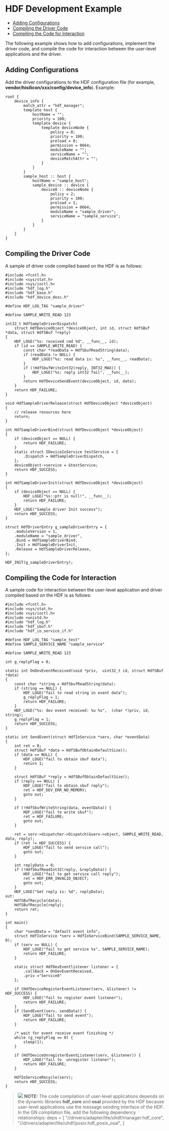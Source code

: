 # HDF Development Example<a name="EN-US_TOPIC_0000001052451677"></a>

-   [Adding Configurations](#section27261067111)
-   [Compiling the Driver Code](#section177988005)
-   [Compiling the Code for Interaction](#section6205173816412)

The following example shows how to add configurations, implement the driver code, and compile the code for interaction between the user-level applications and the driver.

## Adding Configurations<a name="section27261067111"></a>

Add the driver configurations to the HDF configuration file \(for example,  **vendor/hisilicon/xxx/config/device\_info**\). Example:

```
root {
    device_info {
        match_attr = "hdf_manager";
        template host {
            hostName = "";
            priority = 100;
            template device {
                template deviceNode {
                    policy = 0;
                    priority = 100;
                    preload = 0;
                    permission = 0664;
                    moduleName = "";
                    serviceName = "";
                    deviceMatchAttr = "";
                }
            }
        }
        sample_host :: host {
            hostName = "sample_host";
            sample_device :: device {
                device0 :: deviceNode {
                    policy = 2;
                    priority = 100;
                    preload = 1;
                    permission = 0664;
                    moduleName = "sample_driver";
                    serviceName = "sample_service";
                }
            }
        }
    }
}
```

## Compiling the Driver Code<a name="section177988005"></a>

A sample of driver code compiled based on the HDF is as follows:

```
#include <fcntl.h>
#include <sys/stat.h>
#include <sys/ioctl.h>
#include "hdf_log.h"
#include "hdf_base.h"
#include "hdf_device_desc.h"

#define HDF_LOG_TAG "sample_driver"

#define SAMPLE_WRITE_READ 123

int32_t HdfSampleDriverDispatch(
    struct HdfDeviceObject *deviceObject, int id, struct HdfSBuf *data, struct HdfSBuf *reply)
{
    HDF_LOGE("%s: received cmd %d", __func__, id);
    if (id == SAMPLE_WRITE_READ) {
        const char *readData = HdfSbufReadString(data);
        if (readData != NULL) {
            HDF_LOGE("%s: read data is: %s", __func__, readData);
        }
        if (!HdfSbufWriteInt32(reply, INT32_MAX)) {
            HDF_LOGE("%s: reply int32 fail", __func__);
        }
        return HdfDeviceSendEvent(deviceObject, id, data);
    }
    return HDF_FAILURE;
}

void HdfSampleDriverRelease(struct HdfDeviceObject *deviceObject)
{
    // release resources here
    return;
}

int HdfSampleDriverBind(struct HdfDeviceObject *deviceObject)
{
    if (deviceObject == NULL) {
        return HDF_FAILURE;
    }
    static struct IDeviceIoService testService = {
        .Dispatch = HdfSampleDriverDispatch,
    };
    deviceObject->service = &testService;
    return HDF_SUCCESS;
}

int HdfSampleDriverInit(struct HdfDeviceObject *deviceObject)
{
    if (deviceObject == NULL) {
        HDF_LOGE("%s::ptr is null!", __func__);
        return HDF_FAILURE;
    }
    HDF_LOGE("Sample driver Init success");
    return HDF_SUCCESS;
}

struct HdfDriverEntry g_sampleDriverEntry = {
    .moduleVersion = 1,
    .moduleName = "sample_driver",
    .Bind = HdfSampleDriverBind,
    .Init = HdfSampleDriverInit,
    .Release = HdfSampleDriverRelease,
};

HDF_INIT(g_sampleDriverEntry);
```

## Compiling the Code for Interaction<a name="section6205173816412"></a>

A sample code for interaction between the user-level application and driver compiled based on the HDF is as follows:

```
#include <fcntl.h>
#include <sys/stat.h>
#include <sys/ioctl.h>
#include <unistd.h>
#include "hdf_log.h"
#include "hdf_sbuf.h"
#include "hdf_io_service_if.h"

#define HDF_LOG_TAG "sample_test"
#define SAMPLE_SERVICE_NAME "sample_service"

#define SAMPLE_WRITE_READ 123

int g_replyFlag = 0;

static int OnDevEventReceived(void *priv,  uint32_t id, struct HdfSBuf *data)
{
    const char *string = HdfSbufReadString(data);
    if (string == NULL) {
        HDF_LOGE("fail to read string in event data");
        g_replyFlag = 1;
        return HDF_FAILURE;
    }
    HDF_LOGE("%s: dev event received: %u %s",  (char *)priv, id, string);
    g_replyFlag = 1;
    return HDF_SUCCESS;
}

static int SendEvent(struct HdfIoService *serv, char *eventData)
{
    int ret = 0;
    struct HdfSBuf *data = HdfSBufObtainDefaultSize();
    if (data == NULL) {
        HDF_LOGE("fail to obtain sbuf data");
        return 1;
    }

    struct HdfSBuf *reply = HdfSBufObtainDefaultSize();
    if (reply == NULL) {
        HDF_LOGE("fail to obtain sbuf reply");
        ret = HDF_DEV_ERR_NO_MEMORY;
        goto out;
    }

    if (!HdfSbufWriteString(data, eventData)) {
        HDF_LOGE("fail to write sbuf");
        ret = HDF_FAILURE;
        goto out;
    }

    ret = serv->dispatcher->Dispatch(&serv->object, SAMPLE_WRITE_READ, data, reply);
    if (ret != HDF_SUCCESS) {
        HDF_LOGE("fail to send service call");
        goto out;
    }

    int replyData = 0;
    if (!HdfSbufReadInt32(reply, &replyData)) {
        HDF_LOGE("fail to get service call reply");
        ret = HDF_ERR_INVALID_OBJECT;
        goto out;
    }
    HDF_LOGE("Get reply is: %d", replyData);
out:
    HdfSBufRecycle(data);
    HdfSBufRecycle(reply);
    return ret;
}

int main()
{
    char *sendData = "default event info";
    struct HdfIoService *serv = HdfIoServiceBind(SAMPLE_SERVICE_NAME, 0);
    if (serv == NULL) {
        HDF_LOGE("fail to get service %s", SAMPLE_SERVICE_NAME);
        return HDF_FAILURE;
    }

    static struct HdfDevEventlistener listener = {
        .callBack = OnDevEventReceived,
        .priv ="Service0"
    };

    if (HdfDeviceRegisterEventListener(serv, &listener) != HDF_SUCCESS) {
        HDF_LOGE("fail to register event listener");
        return HDF_FAILURE;
    }
    if (SendEvent(serv, sendData)) {
        HDF_LOGE("fail to send event");
        return HDF_FAILURE;
    }

    /* wait for event receive event finishing */
    while (g_replyFlag == 0) {
        sleep(1);
    }

    if (HdfDeviceUnregisterEventListener(serv, &listener)) {
        HDF_LOGE("fail to  unregister listener");
        return HDF_FAILURE;
    }

    HdfIoServiceRecycle(serv);
    return HDF_SUCCESS;
}
```

>![](public_sys-resources/icon-note.gif) **NOTE:** 
>The code compilation of user-level applications depends on the dynamic libraries  **hdf\_core**  and  **osal**  provided by the HDF because user-level applications use the message sending interface of the HDF. In the GN compilation file, add the following dependency relationships:
>deps = \[
>"//drivers/adapter/lite/uhdf/manager:hdf\_core",
>"//drivers/adapter/lite/uhdf/posix:hdf\_posix\_osal",
>\]

